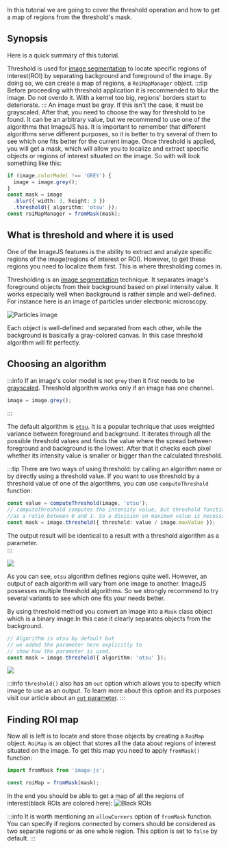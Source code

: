 In this tutorial we are going to cover the threshold operation and how to get a map of regions from the threshold's mask.

## Synopsis

Here is a quick summary of this tutorial.

Threshold is used for [image segmentation](../Glossary.md#image-segmentation) to locate specific regions of interest(ROI) by separating background and foreground of the image. By doing so, we can create a map of regions, a `RoiMapManager` object.
:::tip
Before proceeding with threshold application it is recommended to blur the image. Do not overdo it. With a kernel too big, regions' borders start to deteriorate.
:::
An image must be gray. If this isn't the case, it must be grayscaled. After that, you need to choose the way for threshold to be found. It can be an arbitrary value, but we recommend to use one of the algorithms that ImageJS has. It is important to remember that different algorithms serve different purposes, so it is better to try several of them to see which one fits better for the current image.
Once threshold is applied, you will get a mask, which will allow you to localize and extract specific objects or regions of interest situated on the image.
So with will look something like this:

```ts
if (image.colorModel !== 'GREY') {
  image = image.grey();
}
const mask = image
  .blur({ width: 3, height: 3 })
  .threshold({ algorithm: 'otsu' });
const roiMapManager = fromMask(mask);
```

## What is threshold and where it is used

One of the ImageJS features is the ability to extract and analyze specific regions of the image(regions of interest or ROI).
However, to get these regions you need to localize them first. This is where thresholding comes in.

Thresholding is an [image segmentation](../Glossary.md#image-segmentation) technique. It separates image's foreground objects from their background based on pixel intensity value. It works especially well when background is rather simple and well-defined.
For instance here is an image of particles under electronic microscopy.

![Particles image](./images/threshold/greys.png)

Each object is well-defined and separated from each other, while the background is basically a gray-colored canvas. In this case threshold algorithm will fit perfectly.

## Choosing an algorithm

:::info
If an image's color model is not `grey` then it first needs to be [grayscaled](../Features/Filters/Grayscale.md 'internal link on grayscale'). Threshold algorithm works only if an image has one channel.

```ts
image = image.grey();
```

:::

The default algorithm is [`otsu`](https://en.wikipedia.org/wiki/Otsu%27s_method 'wikipedia link on otsu'). It is a popular technique that uses weighted variance between foreground and background. It iterates through all the possible threshold values and finds the value where the spread between foreground and background is the lowest. After that it checks each pixel whether its intensity value is smaller or bigger than the calculated threshold.

:::tip
There are two ways of using threshold: by calling an algorithm name or by directly using a threshold value.
If you want to use threshold by a threshold value of one of the algorithms, you can use `computeThreshold` function:

```ts
const value = computeThreshold(image, 'otsu');
// computeThreshold computes the intensity value, but threshold function accepts it
//as a ratio between 0 and 1. So a division on maximum value is necessary.
const mask = image.threshold({ threshold: value / image.maxValue });
```

The output result will be identical to a result with a threshold algorithm as a parameter.  
:::

![](./images/threshold/MaskCombosThreshold.png)

As you can see, `otsu` algorithm defines regions quite well.
However, an output of each algorithm will vary from one image to another. ImageJS possesses multiple threshold algorithms.
So we strongly recommend to try several variants to see which one fits your needs better.

By using threshold method you convert an image into a `Mask` class object which is a binary image.In this case it clearly separates objects from the background.

```ts
// Algorithm is otsu by default but
// we added the parameter here explicitly to
// show how the parameter is used.
const mask = image.threshold({ algorithm: 'otsu' });
```

![](./images/threshold/OTSU.png)

:::info
`threshold()` also has an `out` option which allows you to specify which image to use as an output. To learn more about this option and its purposes visit our article about an [`out` parameter](../Useful%20tips/Out-parameter%20and%20its%20purpose.md).
:::

## Finding ROI map

Now all is left is to locate and store those objects by creating a `RoiMap` object. `RoiMap` is an object that stores all the data about regions of interest situated on the image.
To get this map you need to apply `fromMask()` function:

```ts
import fromMask from 'image-js';

const roiMap = fromMask(mask);
```

In the end you should be able to get a map of all the regions of interest(black ROIs are colored here):
![Black ROIs](./images/threshold/ROIsColored.jpg)

:::info
It is worth mentioning an `allowCorners` option of `fromMask` function. You can specify if regions connected by corners should be considered as two separate regions or as one whole region.
This option is set to `false` by default.
:::
